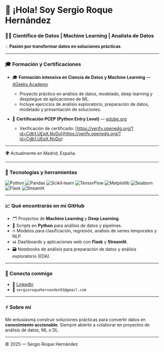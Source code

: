 # 👋 ¡Hola! Soy Sergio Roque Hernández  
### 👨‍💻 Científico de Datos | Machine Learning | Analista de Datos

💡 **Pasión por transformar datos en soluciones prácticas**.  

---

### 🎓 Formación y Certificaciones

- 🎓 **Formación intensiva en Ciencia de Datos y Machine Learning** — [4Geeks Academy](https://4geeksacademy.com/es)  
  - Proyecto práctico en análisis de datos, modelado, deep learning y despliegue de aplicaciones de ML.  
  - Incluye ejercicios de análisis exploratorio, preparación de datos, modelado y presentación de soluciones.  

- 🐍 **Certificación PCEP (Python Entry Level)** — [edube.org](https://verify.openedg.org/?id=Cdb1.UEqX.NvDu)  
  - Verificación de certificado: [https://verify.openedg.org/?id=Cdb1.UEqX.NvDu](https://verify.openedg.org/?id=Cdb1.UEqX.NvDu)

---

🌍 Actualmente en Madrid, España.

---

### 🚀 Tecnologías y herramientas
![Python](https://img.shields.io/badge/Python-3.9%2B-blue?logo=python) 
![Pandas](https://img.shields.io/badge/Pandas-1.3%2B-yellow?logo=pandas) 
![Scikit‑learn](https://img.shields.io/badge/Scikit--learn-1.3%2B-orange?logo=scikit-learn) 
![TensorFlow](https://img.shields.io/badge/TensorFlow-2.12%2B-FF6F00?logo=tensorflow) 
![Matplotlib](https://img.shields.io/badge/Matplotlib-3.5%2B-green?logo=matplotlib) 
![Seaborn](https://img.shields.io/badge/Seaborn-0.12%2B-blue) 
![Flask](https://img.shields.io/badge/Flask-2.2%2B-black?logo=flask) 
![Streamlit](https://img.shields.io/badge/Streamlit-1.24%2B-red)

---

### 📈 Qué encontrarás en mi GitHub
- 🗂️ Proyectos de **Machine Learning** y **Deep Learning**.
- 🐍 Scripts en **Python** para análisis de datos y pipelines.
- 🔥 Modelos para clasificación, regresión, análisis de series temporales y NLP.
- 📊 Dashboards y aplicaciones web con **Flask** y **Streamlit**.
- 🗃️ Notebooks de análisis para preparación de datos y análisis exploratorio (EDA).

---

### 👥 Conecta conmigo
- 💼 [LinkedIn](https://www.linkedin.com/in/sergio-roque-hern%C3%A1ndez-1b645b319/)
- 📧 `sergioroquehernandez93@gmail.com`

---

### ⚡️ Sobre mí
Me entusiasma construir soluciones prácticas para convertir datos en **conocimiento accionable**. Siempre abierto a colaborar en proyectos de análisis de datos, ML o DL.

---
© 2025 — Sergio Roque Hernández
